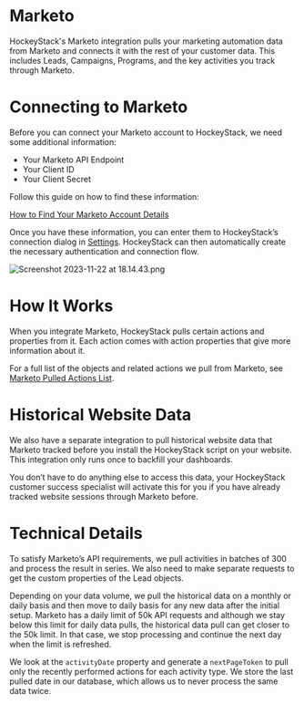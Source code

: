 # Marketo

HockeyStack's Marketo integration pulls your marketing automation data from Marketo and connects it with the rest of your customer data. This includes Leads, Campaigns, Programs, and the key activities you track through Marketo.

# Connecting to Marketo

Before you can connect your Marketo account to HockeyStack, we need some additional information:

- Your Marketo API Endpoint
- Your Client ID
- Your Client Secret

Follow this guide on how to find these information: 

[How to Find Your Marketo Account Details](Marketo%2084da44b2bd854d3b8419e192cba7c392/How%20to%20Find%20Your%20Marketo%20Account%20Details%20b1397c8cc77b4a9fbc9441cfc1834ac2.md)

Once you have these information, you can enter them to HockeyStack’s connection dialog in [Settings](https://hockeystack.com/dashboard/settings). HockeyStack can then automatically create the necessary authentication and connection flow.

![Screenshot 2023-11-22 at 18.14.43.png](Marketo%2084da44b2bd854d3b8419e192cba7c392/Screenshot_2023-11-22_at_18.14.43.png)

# How It Works

When you integrate Marketo, HockeyStack pulls certain actions and properties from it. Each action comes with action properties that give more information about it.

For a full list of the objects and related actions we pull from Marketo, see [Marketo Pulled Actions List](Marketo%2084da44b2bd854d3b8419e192cba7c392/Marketo%20Pulled%20Actions%20List%20a22554dbd55549c0969f0306950038f8.md).

# Historical Website Data

We also have a separate integration to pull historical website data that Marketo tracked before you install the HockeyStack script on your website. This integration only runs once to backfill your dashboards.

You don’t have to do anything else to access this data, your HockeyStack customer success specialist will activate this for you if you have already tracked website sessions through Marketo before.

# Technical Details

To satisfy Marketo’s API requirements, we pull activities in batches of 300 and process the result in series. We also need to make separate requests to get the custom properties of the Lead objects. 

Depending on your data volume, we pull the historical data on a monthly or daily basis and then move to daily basis for any new data after the initial setup. Marketo has a daily limit of 50k API requests and although we stay below this limit for daily data pulls, the historical data pull can get closer to the 50k limit. In that case, we stop processing and continue the next day when the limit is refreshed.

We look at the `activityDate` property and generate a `nextPageToken` to pull only the recently performed actions for each activity type. We store the last pulled date in our database, which allows us to never process the same data twice.